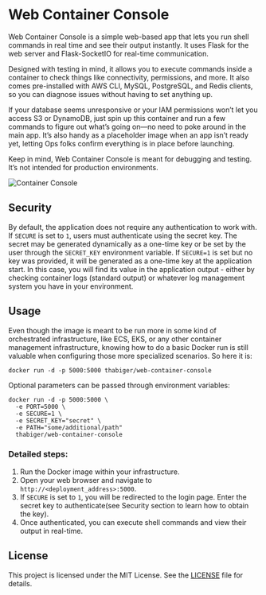 # Web Container Console

Web Container Console is a simple web-based app that lets you run shell commands in real time and see their output instantly. It uses Flask for the web server and Flask-SocketIO for real-time communication.

Designed with testing in mind, it allows you to execute commands inside a container to check things like connectivity, permissions, and more. It also comes pre-installed with AWS CLI, MySQL, PostgreSQL, and Redis clients, so you can diagnose issues without having to set anything up.

If your database seems unresponsive or your IAM permissions won’t let you access S3 or DynamoDB, just spin up this container and run a few commands to figure out what’s going on—no need to poke around in the main app. It’s also handy as a placeholder image when an app isn’t ready yet, letting Ops folks confirm everything is in place before launching.

Keep in mind, Web Container Console is meant for debugging and testing. It’s not intended for production environments.

![Container Console](container-console.png)

## Security

By default, the application does not require any authentication to work with. If `SECURE` is set to `1`, users must authenticate using the secret key. The secret may be generated dynamically as a one-time key or be set by the user through the `SECRET_KEY` environment variable. If `SECURE=1` is set but no key was provided, it will be generated as a one-time key at the application start. In this case, you will find its value in the application output - either by checking container logs (standard output) or whatever log management system you have in your environment.

## Usage

Even though the image is meant to be run more in some kind of orchestrated infrastructure, like ECS, EKS, or any other container management infrastructure, knowing how to do a basic Docker run is still valuable when configuring those more specialized scenarios. So here it is:

    docker run -d -p 5000:5000 thabiger/web-container-console

Optional parameters can be passed through environment variables:

    docker run -d -p 5000:5000 \
      -e PORT=5000 \
      -e SECURE=1 \
      -e SECRET_KEY="secret" \
      -e PATH="some/additional/path"
      thabiger/web-container-console

### Detailed steps:

1. Run the Docker image within your infrastructure.
2. Open your web browser and navigate to `http://<deployment_address>:5000`.
3. If `SECURE` is set to `1`, you will be redirected to the login page. Enter the secret key to authenticate(see Security section to learn how to obtain the key). 
4. Once authenticated, you can execute shell commands and view their output in real-time.

## License

This project is licensed under the MIT License. See the [LICENSE](LICENSE) file for details.
